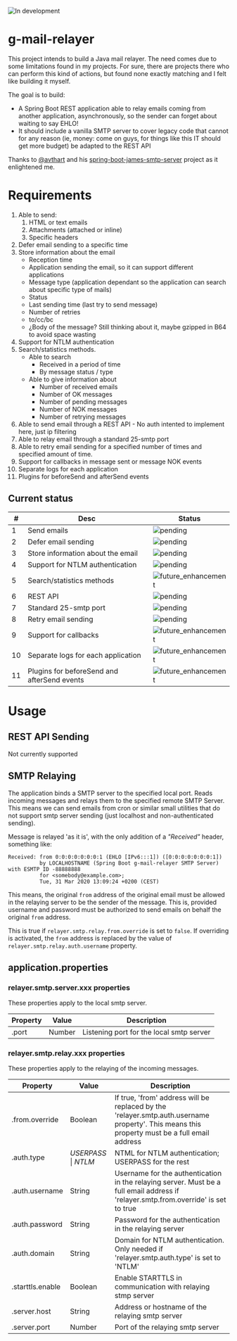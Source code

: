 ![In development](https://img.shields.io/badge/status-current_development-green)

# g-mail-relayer

This project intends to build a Java mail relayer. The need comes due to some limitations found in my projects. For sure, there are projects there who can perform this kind of actions, but found none exactly matching and I felt like building it myself.

The goal is to build:
 + A Spring Boot REST application able to relay emails coming from another application, asynchronously, so the sender can forget about waiting to say EHLO!
 + It should include a vanilla SMTP server to cover legacy code that cannot for any reason (ie, money: come on guys, for things like this IT should get more budget) be adapted to the REST API


Thanks to [@avthart]( https://github.com/avthart ) and his [spring-boot-james-smtp-server]( https://github.com/avthart/spring-boot-james-smtp-server ) project as it enlightened me.

# Requirements

1. Able to send:
    1. HTML or text emails
    2. Attachments (attached or inline)
    3. Specific headers
2. Defer email sending to a specific time
3. Store information about the email
    + Reception time
    + Application sending the email, so it can support different applications
    + Message type (application dependant so the application can search about specific type of mails)
    + Status
    + Last sending time (last try to send message)
    + Number of retries
    + to/cc/bc
    + ¿Body of the message? Still thinking about it, maybe gzipped in B64 to avoid space wasting
4. Support for NTLM authentication
5. Search/statistics methods.
    + Able to search
        + Received in a period of time
        + By message status / type
    + Able to give information about
        + Number of received emails
        + Number of OK messages
        + Number of pending messages
        + Number of NOK messages
        + Number of retrying messages
6. Able to send email through a REST API - No auth intented to implement here, just ip filtering
7. Able to relay email through a standard 25-smtp port
8. Able to retry email sending for a specified number of times and specified amount of time.
9. Support for callbacks in message sent or message NOK events
10. Separate logs for each application
11. Plugins for beforeSend and afterSend events

## Current status

| #  | Desc                                        | Status                                                                                    |
|----|---------------------------------------------|-------------------------------------------------------------------------------------------|
| 1  | Send emails                                 | ![pending](https://img.shields.io/badge/requisite-pending-red)                            |
| 2  | Defer email sending                         | ![pending](https://img.shields.io/badge/requisite-pending-red)                            |
| 3  | Store information about the email           | ![pending](https://img.shields.io/badge/requisite-pending-red)                            |
| 4  | Support for NTLM authentication             | ![pending](https://img.shields.io/badge/requisite-pending-red)                            |
| 5  | Search/statistics methods                   | ![future_enhancement](https://img.shields.io/badge/requisite-future_enhancement-inactive) |
| 6  | REST API                                    | ![pending](https://img.shields.io/badge/requisite-pending-red)                            |
| 7  | Standard 25-smtp port                       | ![pending](https://img.shields.io/badge/requisite-pending-red)                            |
| 8  | Retry email sending                         | ![pending](https://img.shields.io/badge/requisite-pending-red)                            |
| 9  | Support for callbacks                       | ![future_enhancement](https://img.shields.io/badge/requisite-future_enhancement-inactive) |
| 10 | Separate logs for each application          | ![future_enhancement](https://img.shields.io/badge/requisite-future_enhancement-inactive) |
| 11 | Plugins for beforeSend and afterSend events | ![future_enhancement](https://img.shields.io/badge/requisite-future_enhancement-inactive) |

# Usage

## REST API Sending

Not currently supported

## SMTP Relaying

The application binds a SMTP server to the specified local port. Reads incoming messages and relays them to the specified remote SMTP Server. This means we can send emails from cron 
or similar small utilities that do not support smtp server sending (just localhost and non-authenticated sending). 

Message is relayed 'as it is', with the only addition of a _"Received"_ header, something like:

```
Received: from 0:0:0:0:0:0:0:1 (EHLO [IPv6:::1]) ([0:0:0:0:0:0:0:1])
          by LOCALHOSTNAME (Spring Boot g-mail-relayer SMTP Server) with ESMTP ID -88888888
          for <somebody@example.com>;
          Tue, 31 Mar 2020 13:09:24 +0200 (CEST)
```

This means, the original `from` address of the original email must be allowed in the relaying server to be the sender of the message. This is, provided username and password must be authorized to send emails on behalf the original `from` address.

This is true if `relayer.smtp.relay.from.override` is set to `false`. If overriding is activated, the `from` address is replaced by the value of `relayer.smtp.relay.auth.username` property. 

## application.properties

### relayer.smtp.server.xxx properties

These properties apply to the local smtp server.

| Property       | Value       | Description                              |
|----------------|-------------|------------------------------------------|
| .port          | Number      | Listening port for the local smtp server |

### relayer.smtp.relay.xxx properties

These properties apply to the relaying of the incoming messages.

| Property         | Value                    | Description                                                                                                                                  |
|------------------|--------------------------|----------------------------------------------------------------------------------------------------------------------------------------------|
| .from.override   | Boolean                  | If true, 'from' address will be replaced by the 'relayer.smtp.auth.username property'. This means this property must be a full email address |
| .auth.type       | _USERPASS_ &vert; _NTLM_ | NTML for NTLM authentication; USERPASS for the rest                                                                                          |
| .auth.username   | String                   | Username for the authentication in the relaying server. Must be a full email address if 'relayer.smtp.from.override' is set to true          |
| .auth.password   | String                   | Password for the authentication in the relaying server                                                                                       |
| .auth.domain     | String                   | Domain for NTLM authentication. Only needed if 'relayer.smtp.auth.type' is set to 'NTLM'                                                     |  
| .starttls.enable | Boolean                  | Enable STARTTLS in communication with relaying stmp server                                                                                   |
| .server.host     | String                   | Address or hostname of the relaying smtp server                                                                                              |
| .server.port     | Number                   | Port of the relaying smtp server                                                                                                             |
